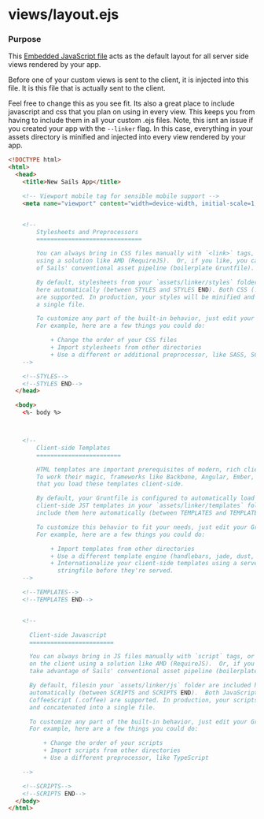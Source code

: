 # views/layout.ejs
### Purpose
This [Embedded JavaScript file](http://ejs.co/) acts as the default layout for all server side views rendered by your app.

Before one of your custom views is sent to the client, it is injected into this file.  It is this file that is actually sent to the client.

Feel free to change this as you see fit.  Its also a great place to include javascript and css that you plan on using in every view.  This keeps you from having to include them in all your custom .ejs files.  Note, this isnt an issue if you created your app with the `--linker` flag.  In this case, everything in your assets directory is minified and injected into every view rendered by your app.



<docmeta name="displayName" value="layout.ejs">

```html
<!DOCTYPE html>
<html>
  <head>
    <title>New Sails App</title>

    <!-- Viewport mobile tag for sensible mobile support -->
    <meta name="viewport" content="width=device-width, initial-scale=1, maximum-scale=1">


    <!--
        Stylesheets and Preprocessors
        ==============================

        You can always bring in CSS files manually with `<link>` tags, or asynchronously
        using a solution like AMD (RequireJS).  Or, if you like, you can take advantage
        of Sails' conventional asset pipeline (boilerplate Gruntfile).

        By default, stylesheets from your `assets/linker/styles` folder are included
        here automatically (between STYLES and STYLES END). Both CSS (.css) and LESS (.less)
        are supported. In production, your styles will be minified and concatenated into
        a single file.

        To customize any part of the built-in behavior, just edit your Gruntfile.
        For example, here are a few things you could do:

            + Change the order of your CSS files
            + Import stylesheets from other directories
            + Use a different or additional preprocessor, like SASS, SCSS or Stylus
    -->

    <!--STYLES-->
    <!--STYLES END-->
  </head>

  <body>
    <%- body %>



    <!--
        Client-side Templates
        ========================

        HTML templates are important prerequisites of modern, rich client applications.
        To work their magic, frameworks like Backbone, Angular, Ember, and Knockout require
        that you load these templates client-side.

        By default, your Gruntfile is configured to automatically load and precompile
        client-side JST templates in your `assets/linker/templates` folder, then
        include them here automatically (between TEMPLATES and TEMPLATES END).

        To customize this behavior to fit your needs, just edit your Gruntfile.
        For example, here are a few things you could do:

            + Import templates from other directories
            + Use a different template engine (handlebars, jade, dust, etc.)
            + Internationalize your client-side templates using a server-side
              stringfile before they're served.
    -->

    <!--TEMPLATES-->
    <!--TEMPLATES END-->


    <!--

      Client-side Javascript
      ========================

      You can always bring in JS files manually with `script` tags, or asynchronously
      on the client using a solution like AMD (RequireJS).  Or, if you like, you can
      take advantage of Sails' conventional asset pipeline (boilerplate Gruntfile).

      By default, filesin your `assets/linker/js` folder are included here
      automatically (between SCRIPTS and SCRIPTS END).  Both JavaScript (.js) and
      CoffeeScript (.coffee) are supported. In production, your scripts will be minified
      and concatenated into a single file.

      To customize any part of the built-in behavior, just edit your Gruntfile.
      For example, here are a few things you could do:

          + Change the order of your scripts
          + Import scripts from other directories
          + Use a different preprocessor, like TypeScript

    -->

    <!--SCRIPTS-->
    <!--SCRIPTS END-->
  </body>
</html>

```
